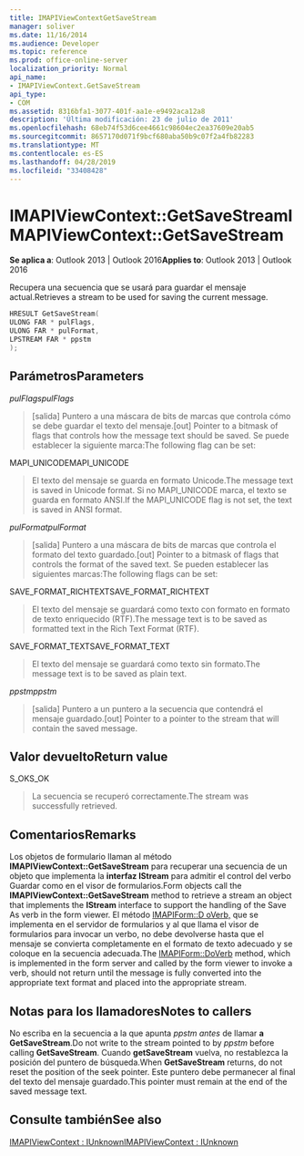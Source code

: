```yaml
---
title: IMAPIViewContextGetSaveStream
manager: soliver
ms.date: 11/16/2014
ms.audience: Developer
ms.topic: reference
ms.prod: office-online-server
localization_priority: Normal
api_name:
- IMAPIViewContext.GetSaveStream
api_type:
- COM
ms.assetid: 8316bfa1-3077-401f-aa1e-e9492aca12a8
description: 'Última modificación: 23 de julio de 2011'
ms.openlocfilehash: 68eb74f53d6cee4661c98604ec2ea37609e20ab5
ms.sourcegitcommit: 8657170d071f9bcf680aba50b9c07f2a4fb82283
ms.translationtype: MT
ms.contentlocale: es-ES
ms.lasthandoff: 04/28/2019
ms.locfileid: "33408428"
---
```

# <a name="imapiviewcontextgetsavestream"></a><span data-ttu-id="790c8-103">IMAPIViewContext::GetSaveStream</span><span class="sxs-lookup"><span data-stu-id="790c8-103">IMAPIViewContext::GetSaveStream</span></span>

  
  
<span data-ttu-id="790c8-104">**Se aplica a**: Outlook 2013 | Outlook 2016</span><span class="sxs-lookup"><span data-stu-id="790c8-104">**Applies to**: Outlook 2013 | Outlook 2016</span></span> 
  
<span data-ttu-id="790c8-105">Recupera una secuencia que se usará para guardar el mensaje actual.</span><span class="sxs-lookup"><span data-stu-id="790c8-105">Retrieves a stream to be used for saving the current message.</span></span>
  
```cpp
HRESULT GetSaveStream(
ULONG FAR * pulFlags,
ULONG FAR * pulFormat,
LPSTREAM FAR * ppstm
);
```

## <a name="parameters"></a><span data-ttu-id="790c8-106">Parámetros</span><span class="sxs-lookup"><span data-stu-id="790c8-106">Parameters</span></span>

 <span data-ttu-id="790c8-107">_pulFlags_</span><span class="sxs-lookup"><span data-stu-id="790c8-107">_pulFlags_</span></span>
  
> <span data-ttu-id="790c8-108">[salida] Puntero a una máscara de bits de marcas que controla cómo se debe guardar el texto del mensaje.</span><span class="sxs-lookup"><span data-stu-id="790c8-108">[out] Pointer to a bitmask of flags that controls how the message text should be saved.</span></span> <span data-ttu-id="790c8-109">Se puede establecer la siguiente marca:</span><span class="sxs-lookup"><span data-stu-id="790c8-109">The following flag can be set:</span></span>
    
<span data-ttu-id="790c8-110">MAPI_UNICODE</span><span class="sxs-lookup"><span data-stu-id="790c8-110">MAPI_UNICODE</span></span> 
  
> <span data-ttu-id="790c8-111">El texto del mensaje se guarda en formato Unicode.</span><span class="sxs-lookup"><span data-stu-id="790c8-111">The message text is saved in Unicode format.</span></span> <span data-ttu-id="790c8-112">Si no MAPI_UNICODE marca, el texto se guarda en formato ANSI.</span><span class="sxs-lookup"><span data-stu-id="790c8-112">If the MAPI_UNICODE flag is not set, the text is saved in ANSI format.</span></span>
    
 <span data-ttu-id="790c8-113">_pulFormat_</span><span class="sxs-lookup"><span data-stu-id="790c8-113">_pulFormat_</span></span>
  
> <span data-ttu-id="790c8-114">[salida] Puntero a una máscara de bits de marcas que controla el formato del texto guardado.</span><span class="sxs-lookup"><span data-stu-id="790c8-114">[out] Pointer to a bitmask of flags that controls the format of the saved text.</span></span> <span data-ttu-id="790c8-115">Se pueden establecer las siguientes marcas:</span><span class="sxs-lookup"><span data-stu-id="790c8-115">The following flags can be set:</span></span>
    
<span data-ttu-id="790c8-116">SAVE_FORMAT_RICHTEXT</span><span class="sxs-lookup"><span data-stu-id="790c8-116">SAVE_FORMAT_RICHTEXT</span></span> 
  
> <span data-ttu-id="790c8-117">El texto del mensaje se guardará como texto con formato en formato de texto enriquecido (RTF).</span><span class="sxs-lookup"><span data-stu-id="790c8-117">The message text is to be saved as formatted text in the Rich Text Format (RTF).</span></span> 
    
<span data-ttu-id="790c8-118">SAVE_FORMAT_TEXT</span><span class="sxs-lookup"><span data-stu-id="790c8-118">SAVE_FORMAT_TEXT</span></span> 
  
> <span data-ttu-id="790c8-119">El texto del mensaje se guardará como texto sin formato.</span><span class="sxs-lookup"><span data-stu-id="790c8-119">The message text is to be saved as plain text.</span></span> 
    
 <span data-ttu-id="790c8-120">_ppstm_</span><span class="sxs-lookup"><span data-stu-id="790c8-120">_ppstm_</span></span>
  
> <span data-ttu-id="790c8-121">[salida] Puntero a un puntero a la secuencia que contendrá el mensaje guardado.</span><span class="sxs-lookup"><span data-stu-id="790c8-121">[out] Pointer to a pointer to the stream that will contain the saved message.</span></span>
    
## <a name="return-value"></a><span data-ttu-id="790c8-122">Valor devuelto</span><span class="sxs-lookup"><span data-stu-id="790c8-122">Return value</span></span>

<span data-ttu-id="790c8-123">S_OK</span><span class="sxs-lookup"><span data-stu-id="790c8-123">S_OK</span></span> 
  
> <span data-ttu-id="790c8-124">La secuencia se recuperó correctamente.</span><span class="sxs-lookup"><span data-stu-id="790c8-124">The stream was successfully retrieved.</span></span>
    
## <a name="remarks"></a><span data-ttu-id="790c8-125">Comentarios</span><span class="sxs-lookup"><span data-stu-id="790c8-125">Remarks</span></span>

<span data-ttu-id="790c8-126">Los objetos de formulario llaman al método **IMAPIViewContext::GetSaveStream** para recuperar una secuencia de un objeto que implementa la **interfaz IStream** para admitir el control del verbo Guardar como en el visor de formularios.</span><span class="sxs-lookup"><span data-stu-id="790c8-126">Form objects call the **IMAPIViewContext::GetSaveStream** method to retrieve a stream an object that implements the **IStream** interface to support the handling of the Save As verb in the form viewer.</span></span> <span data-ttu-id="790c8-127">El método [IMAPIForm::D oVerb,](imapiform-doverb.md) que se implementa en el servidor de formularios y al que llama el visor de formularios para invocar un verbo, no debe devolverse hasta que el mensaje se convierta completamente en el formato de texto adecuado y se coloque en la secuencia adecuada.</span><span class="sxs-lookup"><span data-stu-id="790c8-127">The [IMAPIForm::DoVerb](imapiform-doverb.md) method, which is implemented in the form server and called by the form viewer to invoke a verb, should not return until the message is fully converted into the appropriate text format and placed into the appropriate stream.</span></span> 
  
## <a name="notes-to-callers"></a><span data-ttu-id="790c8-128">Notas para los llamadores</span><span class="sxs-lookup"><span data-stu-id="790c8-128">Notes to callers</span></span>

<span data-ttu-id="790c8-129">No escriba en la secuencia a la que apunta  _ppstm antes_ de llamar **a GetSaveStream**.</span><span class="sxs-lookup"><span data-stu-id="790c8-129">Do not write to the stream pointed to by  _ppstm_ before calling **GetSaveStream**.</span></span> <span data-ttu-id="790c8-130">Cuando **getSaveStream** vuelva, no restablezca la posición del puntero de búsqueda.</span><span class="sxs-lookup"><span data-stu-id="790c8-130">When **GetSaveStream** returns, do not reset the position of the seek pointer.</span></span> <span data-ttu-id="790c8-131">Este puntero debe permanecer al final del texto del mensaje guardado.</span><span class="sxs-lookup"><span data-stu-id="790c8-131">This pointer must remain at the end of the saved message text.</span></span> 
  
## <a name="see-also"></a><span data-ttu-id="790c8-132">Consulte también</span><span class="sxs-lookup"><span data-stu-id="790c8-132">See also</span></span>



[<span data-ttu-id="790c8-133">IMAPIViewContext : IUnknown</span><span class="sxs-lookup"><span data-stu-id="790c8-133">IMAPIViewContext : IUnknown</span></span>](imapiviewcontextiunknown.md)

